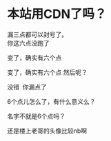 # 本站用CDN了吗？


漏三点都可以封号了。<br />
你这六点没跑了<img id="aimg_o9vOC" onclick="zoom(this, this.src, 0, 0, 0)" class="zoom" src="https://cdn.jsdelivr.net/gh/hishis/forum-master/public/images/patch.gif" onmouseover="img_onmouseoverfunc(this)" onload="thumbImg(this)" border="0" alt="" />

变了，确实有六个点

变了，确实有六个点 然后呢？

没错&nbsp;&nbsp;你漏点了

6个点儿怎么了，有什么意义么？

名字不就是6个点吗？

还是楼上老哥的头像比较nb啊
